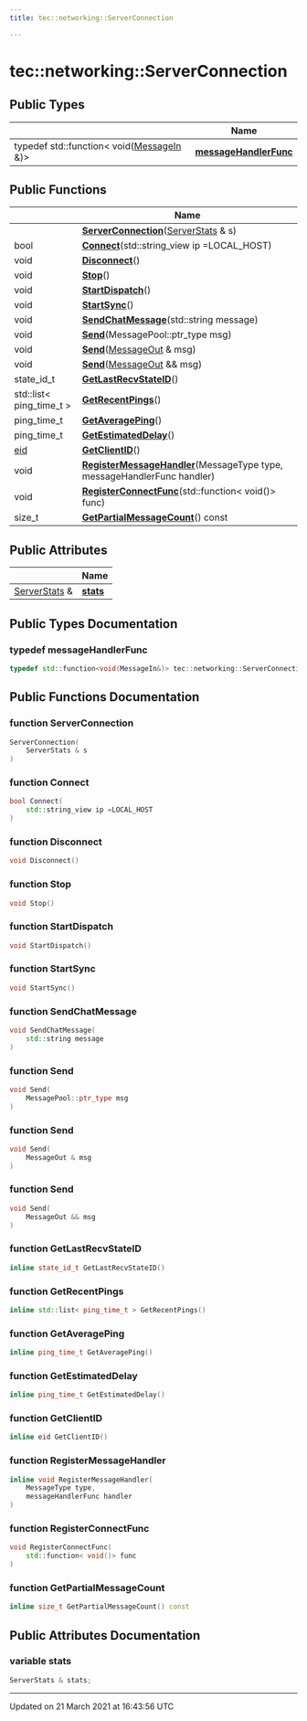 ```yaml
---
title: tec::networking::ServerConnection

---
```


# tec::networking::ServerConnection



## Public Types

|                | Name           |
| -------------- | -------------- |
| typedef std::function< void([MessageIn](/engine/Classes/classtec_1_1networking_1_1_message_in/) &)> | **[messageHandlerFunc](/engine/Classes/classtec_1_1networking_1_1_server_connection/#typedef-messagehandlerfunc)**  |

## Public Functions

|                | Name           |
| -------------- | -------------- |
| | **[ServerConnection](/engine/Classes/classtec_1_1networking_1_1_server_connection/#function-serverconnection)**([ServerStats](/engine/Classes/classtec_1_1_server_stats/) & s) |
| bool | **[Connect](/engine/Classes/classtec_1_1networking_1_1_server_connection/#function-connect)**(std::string_view ip =LOCAL_HOST) |
| void | **[Disconnect](/engine/Classes/classtec_1_1networking_1_1_server_connection/#function-disconnect)**() |
| void | **[Stop](/engine/Classes/classtec_1_1networking_1_1_server_connection/#function-stop)**() |
| void | **[StartDispatch](/engine/Classes/classtec_1_1networking_1_1_server_connection/#function-startdispatch)**() |
| void | **[StartSync](/engine/Classes/classtec_1_1networking_1_1_server_connection/#function-startsync)**() |
| void | **[SendChatMessage](/engine/Classes/classtec_1_1networking_1_1_server_connection/#function-sendchatmessage)**(std::string message) |
| void | **[Send](/engine/Classes/classtec_1_1networking_1_1_server_connection/#function-send)**(MessagePool::ptr_type msg) |
| void | **[Send](/engine/Classes/classtec_1_1networking_1_1_server_connection/#function-send)**([MessageOut](/engine/Classes/classtec_1_1networking_1_1_message_out/) & msg) |
| void | **[Send](/engine/Classes/classtec_1_1networking_1_1_server_connection/#function-send)**([MessageOut](/engine/Classes/classtec_1_1networking_1_1_message_out/) && msg) |
| state_id_t | **[GetLastRecvStateID](/engine/Classes/classtec_1_1networking_1_1_server_connection/#function-getlastrecvstateid)**() |
| std::list< ping_time_t > | **[GetRecentPings](/engine/Classes/classtec_1_1networking_1_1_server_connection/#function-getrecentpings)**() |
| ping_time_t | **[GetAveragePing](/engine/Classes/classtec_1_1networking_1_1_server_connection/#function-getaverageping)**() |
| ping_time_t | **[GetEstimatedDelay](/engine/Classes/classtec_1_1networking_1_1_server_connection/#function-getestimateddelay)**() |
| [eid](/engine/Namespaces/namespacetec/#typedef-eid) | **[GetClientID](/engine/Classes/classtec_1_1networking_1_1_server_connection/#function-getclientid)**() |
| void | **[RegisterMessageHandler](/engine/Classes/classtec_1_1networking_1_1_server_connection/#function-registermessagehandler)**(MessageType type, messageHandlerFunc handler) |
| void | **[RegisterConnectFunc](/engine/Classes/classtec_1_1networking_1_1_server_connection/#function-registerconnectfunc)**(std::function< void()> func) |
| size_t | **[GetPartialMessageCount](/engine/Classes/classtec_1_1networking_1_1_server_connection/#function-getpartialmessagecount)**() const |

## Public Attributes

|                | Name           |
| -------------- | -------------- |
| [ServerStats](/engine/Classes/classtec_1_1_server_stats/) & | **[stats](/engine/Classes/classtec_1_1networking_1_1_server_connection/#variable-stats)**  |

## Public Types Documentation

### typedef messageHandlerFunc

```cpp
typedef std::function<void(MessageIn&)> tec::networking::ServerConnection::messageHandlerFunc;
```


## Public Functions Documentation

### function ServerConnection

```cpp
ServerConnection(
    ServerStats & s
)
```


### function Connect

```cpp
bool Connect(
    std::string_view ip =LOCAL_HOST
)
```


### function Disconnect

```cpp
void Disconnect()
```


### function Stop

```cpp
void Stop()
```


### function StartDispatch

```cpp
void StartDispatch()
```


### function StartSync

```cpp
void StartSync()
```


### function SendChatMessage

```cpp
void SendChatMessage(
    std::string message
)
```


### function Send

```cpp
void Send(
    MessagePool::ptr_type msg
)
```


### function Send

```cpp
void Send(
    MessageOut & msg
)
```


### function Send

```cpp
void Send(
    MessageOut && msg
)
```


### function GetLastRecvStateID

```cpp
inline state_id_t GetLastRecvStateID()
```


### function GetRecentPings

```cpp
inline std::list< ping_time_t > GetRecentPings()
```


### function GetAveragePing

```cpp
inline ping_time_t GetAveragePing()
```


### function GetEstimatedDelay

```cpp
inline ping_time_t GetEstimatedDelay()
```


### function GetClientID

```cpp
inline eid GetClientID()
```


### function RegisterMessageHandler

```cpp
inline void RegisterMessageHandler(
    MessageType type,
    messageHandlerFunc handler
)
```


### function RegisterConnectFunc

```cpp
void RegisterConnectFunc(
    std::function< void()> func
)
```


### function GetPartialMessageCount

```cpp
inline size_t GetPartialMessageCount() const
```


## Public Attributes Documentation

### variable stats

```cpp
ServerStats & stats;
```


-------------------------------

Updated on 21 March 2021 at 16:43:56 UTC